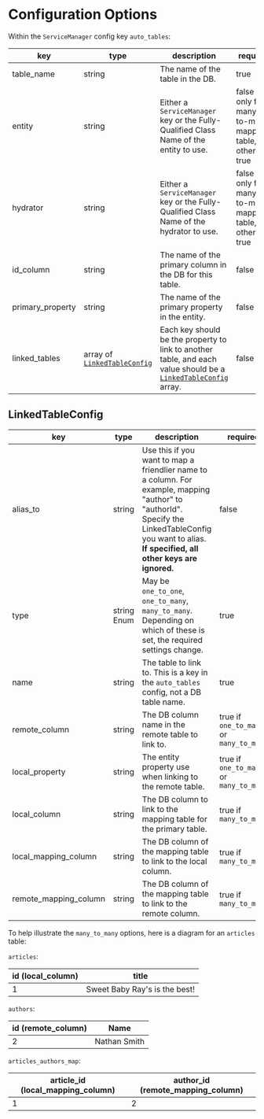 # Configuration Options

Within the `ServiceManager` config key `auto_tables`:

key | type | description | required | default
--- | ---- | ----------- | -------- | -------
table_name | string | The name of the table in the DB. | true | None
entity | string | Either a `ServiceManager` key or the Fully-Qualified Class Name of the entity to use. | false if only for a many-to-many mapping table, otherwise true | None
hydrator | string | Either a `ServiceManager` key or the Fully-Qualified Class Name of the hydrator to use. | false if only for a many-to-many mapping table, otherwise true | None
id_column | string | The name of the primary column in the DB for this table. | false | "id"
primary_property | string | The name of the primary property in the entity. | false | "id"
linked_tables | array of [`LinkedTableConfig`](#linkedtableconfig) | Each key should be the property to link to another table, and each value should be a [`LinkedTableConfig`](#linkedtableconfig) array. | false | null

## LinkedTableConfig

key | type | description | required | default
--- | ---- | ----------- | -------- | -------
alias_to | string | Use this if you want to map a friendlier name to a column. For example, mapping "author" to "authorId". Specify the LinkedTableConfig you want to alias. **If specified, all other keys are ignored.** | false | null
type | string Enum | May be `one_to_one`, `one_to_many`, `many_to_many`. Depending on which of these is set, the required settings change. | true | None
name | string | The table to link to. This is a key in the `auto_tables` config, not a DB table name. | true | None
remote_column | string | The DB column name in the remote table to link to. | true if `one_to_many` or `many_to_many` | None
local_property | string | The entity property use when linking to the remote table. | true if `one_to_many` or `many_to_many` | None
local_column | string | The DB column to link to the mapping table for the primary table. | true if `many_to_many` | None
local_mapping_column | string | The DB column of the mapping table to link to the local column. | true if `many_to_many` | None
remote_mapping_column | string | The DB column of the mapping table to link to the remote column. | true if `many_to_many` | None

To help illustrate the `many_to_many` options, here is a diagram for an `articles` table:

`articles`:

id (local_column) | title
-- | --
1 | Sweet Baby Ray's is the best!

`authors`:

id (remote_column) | Name
-- | --
2 | Nathan Smith

`articles_authors_map`:

article_id (local_mapping_column) | author_id (remote_mapping_column)
-- | --
1 | 2



